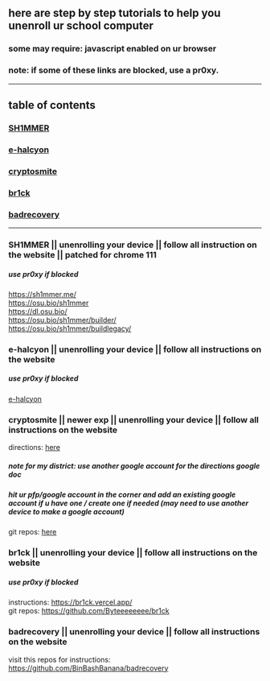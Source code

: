 ## here are step by step tutorials to help you unenroll ur school computer
### some may require: javascript enabled on ur browser
### note: if some of these links are blocked, use a pr0xy.
---
## table of contents

### [SH1MMER]()

### [e-halcyon]()

### [cryptosmite]()

### [br1ck]()

### [badrecovery]()

---

### SH1MMER || unenrolling your device || follow all instruction on the website || patched for chrome 111
##### use pr0xy if blocked
https://sh1mmer.me/ <br>
https://osu.bio/sh1mmer <br>
https://dl.osu.bio/ <br>
https://osu.bio/sh1mmer/builder/ <br>
https://osu.bio/sh1mmer/buildlegacy/ <br>

### e-halcyon || unenrolling your device || follow all instructions on the website
##### use pr0xy if blocked
[e-halcyon](https://fog.gay/#instructions)

### cryptosmite || newer exp || unenrolling your device || follow all instructions on the website
directions: [here](https://docs.google.com/presentation/d/1MciRMbDEb3RJomH2gYW9C5qRVjS4P92o2s4QepoCSgY/edit#slide=id.p) <br>
##### note for my district: use another google account for the directions google doc
##### hit ur pfp/google account in the corner and add an existing google account if u have one / create one if needed (may need to use another device to make a google account)
git repos: [here](https://github.com/FWSmasher/CryptoSmite?tab=readme-ov-file) <br>

### br1ck || unenrolling your device || follow all instructions on the website
##### use pr0xy if blocked
instructions: https://br1ck.vercel.app/ <br>
git repos: https://github.com/Byteeeeeeee/br1ck <br>

### badrecovery || unenrolling your device || follow all instructions on the website
visit this repos for instructions: https://github.com/BinBashBanana/badrecovery <br>
